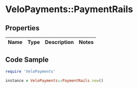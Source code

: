# VeloPayments::PaymentRails

## Properties

Name | Type | Description | Notes
------------ | ------------- | ------------- | -------------

## Code Sample

```ruby
require 'VeloPayments'

instance = VeloPayments::PaymentRails.new()
```


